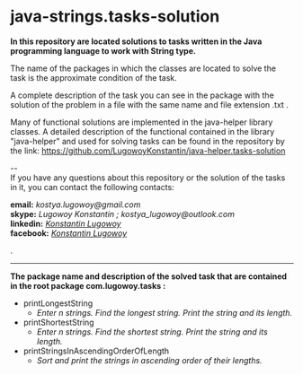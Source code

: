 # java-strings.tasks-solution
**In this repository are located solutions to tasks written in the Java programming language to work with String type.**

The name of the packages in which the classes are located to solve the task is the approximate condition of the task.  

A complete description of the task you can see in the package with the solution of the problem in a file with the same name and file extension .txt  .  

Many of functional solutions are implemented in the java-helper library classes. 
A detailed description of the functional contained in the library "java-helper" and used for solving tasks can be found 
in the repository by the link: https://github.com/LugowoyKonstantin/java-helper.tasks-solution

 --  
If you have any questions about this repository or the solution of the tasks in it, you can contact the following contacts:

**email:** _kostya.lugowoy@gmail.com_  
**skype:** _Lugowoy Konstantin ; kostya_lugowoy@outlook.com_  
**linkedin:** _[Konstantin Lugowoy](https://www.linkedin.com/in/lugowoy-konstantin/)_  
**facebook:** _[Konstantin Lugowoy](https://www.facebook.com/lugowoy.konstantin)_  

.  

---

**The package name and description of the solved task that are contained in the root package com.lugowoy.tasks :**  

* printLongestString
    * _Enter n strings. Find the longest string. Print the string and its length._
* printShortestString
    * _Enter n strings. Find the shortest string. Print the string and its length._
* printStringsInAscendingOrderOfLength  
    * _Sort and print the strings in ascending order of their lengths._  